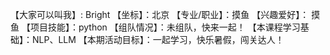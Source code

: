 【大家可以叫我】: Bright
【坐标】：北京
【专业/职业】：摸鱼
【兴趣爱好】： 摸鱼
【项目技能】：python
【组队情况】：未组队，快来一起！
【本课程学习基础】：NLP、LLM
【本期活动目标】：一起学习，快乐暑假，闯关达人！